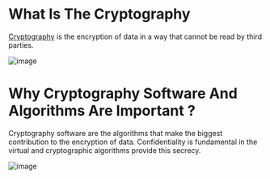 # What Is The Cryptography

[Cryptography](https://en.wikipedia.org/wiki/Cryptography) is the encryption of data in a way that cannot be read by third parties. 

![image](https://user-images.githubusercontent.com/42627045/135723809-c4c310a2-3e59-4c06-b29f-7aeffbccdc1b.png)


# Why Cryptography Software And Algorithms Are Important ?

Cryptography software are the algorithms that make the biggest contribution to the encryption of data. Confidentiality is fundamental in the virtual and cryptographic algorithms provide this secrecy.

![image](https://user-images.githubusercontent.com/42627045/135728392-9a77f067-4485-47b5-86c2-6c3255e782e8.png)
